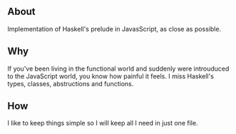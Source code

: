 
## About
Implementation of Haskell's prelude in JavasScript, as close as possible.

## Why

If you've been living in the functional world and suddenly were introuduced to the JavaScript world, you know how painful it feels. I miss Haskell's types, classes, abstructions and functions. 


## How

I like to keep things simple so I will keep all I need in just one file.
